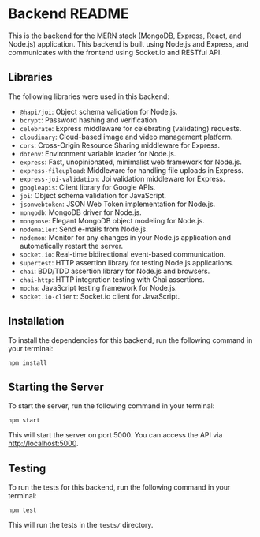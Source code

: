 <!DOCTYPE html>
<html>
<head>
    <meta charset="utf-8">
    <title>Backend README</title>
</head>
<body>
<h1>Backend README</h1>

<p>This is the backend for the MERN stack (MongoDB, Express, React, and Node.js) application. This backend is built using Node.js and Express, and communicates with the frontend using Socket.io and RESTful API.</p>

<h2>Libraries</h2>

<p>The following libraries were used in this backend:</p>

<ul>
    <li><code>@hapi/joi</code>: Object schema validation for Node.js.</li>
    <li><code>bcrypt</code>: Password hashing and verification.</li>
    <li><code>celebrate</code>: Express middleware for celebrating (validating) requests.</li>
    <li><code>cloudinary</code>: Cloud-based image and video management platform.</li>
    <li><code>cors</code>: Cross-Origin Resource Sharing middleware for Express.</li>
    <li><code>dotenv</code>: Environment variable loader for Node.js.</li>
    <li><code>express</code>: Fast, unopinionated, minimalist web framework for Node.js.</li>
    <li><code>express-fileupload</code>: Middleware for handling file uploads in Express.</li>
    <li><code>express-joi-validation</code>: Joi validation middleware for Express.</li>
    <li><code>googleapis</code>: Client library for Google APIs.</li>
    <li><code>joi</code>: Object schema validation for JavaScript.</li>
    <li><code>jsonwebtoken</code>: JSON Web Token implementation for Node.js.</li>
    <li><code>mongodb</code>: MongoDB driver for Node.js.</li>
    <li><code>mongoose</code>: Elegant MongoDB object modeling for Node.js.</li>
    <li><code>nodemailer</code>: Send e-mails from Node.js.</li>
    <li><code>nodemon</code>: Monitor for any changes in your Node.js application and automatically restart the server.</li>
    <li><code>socket.io</code>: Real-time bidirectional event-based communication.</li>
    <li><code>supertest</code>: HTTP assertion library for testing Node.js applications.</li>
    <li><code>chai</code>: BDD/TDD assertion library for Node.js and browsers.</li>
    <li><code>chai-http</code>: HTTP integration testing with Chai assertions.</li>
    <li><code>mocha</code>: JavaScript testing framework for Node.js.</li>
    <li><code>socket.io-client</code>: Socket.io client for JavaScript.</li>
</ul>

<h2>Installation</h2>

<p>To install the dependencies for this backend, run the following command in your terminal:</p>

<pre><code>npm install</code></pre>

<h2>Starting the Server</h2>

<p>To start the server, run the following command in your terminal:</p>

<pre><code>npm start</code></pre>

<p>This will start the server on port 5000. You can access the API via <a href="http://localhost:5000">http://localhost:5000</a>.</p>

<h2>Testing</h2>

<p>To run the tests for this backend, run the following command in your terminal:</p>

<pre><code>npm test</code></pre>

<p>This will run the tests in the <code>tests/</code> directory.</p>
</body>
</html>
